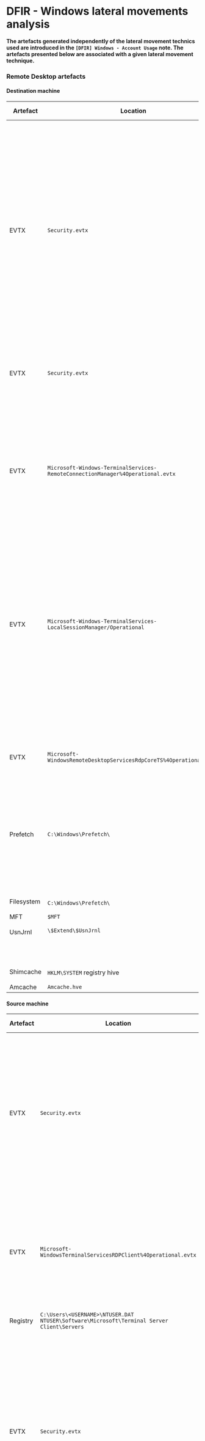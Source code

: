 # DFIR - Windows lateral movements analysis

**The artefacts generated independently of the lateral movement technics used
are introduced in the `[DFIR] Windows - Account Usage` note. The artefacts
presented below are associated with a given lateral movement technique.**

### Remote Desktop artefacts

#### Destination machine

| Artefact | Location | Conditions | Description | Information yield |
|----------|----------|------------|-------------|-------------------|
| EVTX | `Security.evtx` | Default configuration. | Event `4624: An account was successfully logged on`. <br><br> `LogonType` field: <br><br> `LogonType 10` for standard `RemoteInteractive` authentication. <br><br> Replaced by `LogonType 7` (`This workstation was unlocked`) for existing session unlocking. <br><br> Replaced by `LogonType 3` for `RDP` `RestrictedAdmin` mode. <br><br> Eventual prior event `4624` `LogonType 3` for `NLA` authentication. | Source user domain and username. <br><br> Source machine hostname / IP. |
| EVTX | `Security.evtx` | Requires `Audit Other Logon/Logoff Events`. | Event `4778: A session was reconnected to a Window Station`. <br><br> Event `4779: A session was disconnected from a Window Station`. | Source user domain and username. <br><br> Source machine hostname / IP. |
| EVTX | `Microsoft-Windows-TerminalServices-RemoteConnectionManager%4Operational.evtx` | Default configuration. | Event `1149: Remote Desktop Services: User authentication succeeded` <br><br> **Does not indicate a successful session opening but an access to the Windows login screen.** | Source user domain and username. <br><br> Source machine IP. <br><br> This event followed by unusual / suspicious activity of `NT AUTHORITY\SYSTEM` may indicate the use of a `Sticky Keys` or `Utilman` backdoor. |
| EVTX | `Microsoft-Windows-TerminalServices-LocalSessionManager/Operational` | Default configuration. | Event `21: Remote Desktop Services: Session logon succeeded`. <br><br> Event `22: Remote Desktop Services: Shell start notification received`. <br><br> Event `23: Remote Desktop Services: Session logoff succeeded`. <br><br> Event `25: Remote Desktop Services: Session reconnection succeeded`. <br><br> With `Source Network Address` != `LOCAL`. | Source user domain and username. <br><br> Source machine IP. <br><br> |
| EVTX | `Microsoft-WindowsRemoteDesktopServicesRdpCoreTS%4Operational.evtx` | Default configuration. <br><br> Introduced in `>= Windows Server 2012`. | Event `131: The server accepted a new TCP connection from client <IP>`. <br><br> **Does not indicate a successful session opening but a network access to the RDS service.** | Source machine IP. |
| Prefetch | `C:\Windows\Prefetch\` |  Only generated on Windows desktop OS by default. | Prefetch files related to `RDP` activity: <br><br> `TSTHEME.EXE-<RANDOM>.pf` <br><br> `RDPCLIP.EXE-<RANDOM>.pf` | Timestamp of last runs and overall number of executions. |
| Filesystem <br><br> MFT <br><br> UsnJrnl |  `C:\Windows\Prefetch\` <br><br> `$MFT` <br><br> `\$Extend\$UsnJrnl` | Only generated on Windows desktop OS by default. | Entries for Prefetch files related to `RDP` activity: <br><br> `TSTHEME.EXE-<RANDOM>.pf` <br><br> `RDPCLIP.EXE-<RANDOM>.pf` | The most recent Prefetch file `LastModified` timestamp correspond to the last `RDP` activity. <br><br> The `MFT` and `UsnJrnl` may yield information about `RDP` historic activity. |
| Shimcache <br><br> Amcache | `HKLM\SYSTEM` registry hive <br><br> `Amcache.hve` | Unreliably generated. | Entries for `rdpclip.exe` and / or `tstheme.exe`. |

#### Source machine

| Artefact | Location | Conditions | Description | Information yield |
|----------|----------|------------|-------------|-------------------|
| EVTX | `Security.evtx` | Default configuration. <br><br> Only logged if `NLA` is enabled on the destination AND alternate credentials are used. | Event `4648: A logon was attempted using explicit credentials`. <br><br> Legacy: <br> Events `552: Logon attempt using explicit credentials`.  | Current logged-on user's domain and username. <br><br> Alternate user's domain and username. <br><br> Destination machine's hostname. The `Network Information` section only yields information about the client. |
| EVTX | `Microsoft-WindowsTerminalServicesRDPClient%4Operational.evtx` | Default configuration. | Event `1024: RDP ClientActiveX is trying to connect to the server (<HOSTNAME>)`. <br><br> Event `1102: The client has initiated a multi-transport connection to the server <IP>.` | Current logged-on user's domain and username. <br><br> Event `1024`: destination machine's hostname. <br><br> Event `1102`: destination machine's IP. |
| Registry | `C:\Users\<USERNAME>\NTUSER.DAT` <br> `NTUSER\Software\Microsoft\Terminal Server Client\Servers` | Default configuration. |
| EVTX | `Security.evtx` | Requires `Audit process tracking` to be enabled. <br><br> For the process arguments to be logged, `Include command line in process creation events` must be enabled as well. | Event `4688: A new process has been created`. <br><br> `New Process Name`: `C:\Windows\System32\mstsc.exe`. | Current logged-on user's domain, username and `LogonID`. <br><br> Parent process. <br><br> If the destination machine is specified in the command line, and the command line logged, yields the destination machine's hostname / IP. |

(SourceName = 'Microsoft-Windows-TerminalServices-LocalSessionManager' AND (EventID = 21 or EventID = 22 or EventID = 23 or EventID = 24 or EventID = 25 or EventID = 39 or EventID = 40))
(SourceName = 'Microsoft-Windows-TerminalServices-RemoteConnectionManager' AND EventID = 1149)"

### PsExec artefacts

### Remote Scheduled Tasks artefacts

*Remote job schedule registration, execution and deletion*

Location : Victim `Microsoft-Windows-TaskScheduler%4Operational.evtx` hive.

Artifact : Task Scheduler Event Log(since win7)
- Registering Job schedule ID : 106
  - Account Name used to registration
  - Job Name : Usually “At#” form

- Starting Job schedule ID : 200
  - The path of file executed for job

- Deleting Job schedule ID : 141
  - Account Name used for the deletion

  The creation, execution and deletion of a scheduled task will notably, in
  addition to `Security` `EID 4624` and `EID 4672` events, generate the following
  Windows events:
    - `Microsoft-Windows-TaskScheduler/Operational` hive, `EID 106: User
      "<DOMAIN | HOSTNAME>\<USERNAME> | <SID>" registered Task Scheduler task
      "\<TASK_NAME>"`.

    - `Microsoft-Windows-TaskScheduler/Operational` hive, `EID 140: User
      "<DOMAIN | HOSTNAME>\<USERNAME> | <SID>" updated Task Scheduler task
      "\<TASK_NAME>"`.

    - `Microsoft-Windows-TaskScheduler/Operational` hive, `EID 141: User
      "<DOMAIN | HOSTNAME>\<USERNAME> | <SID>" deleted Task Scheduler task
      "\<TASK_NAME>"`.

    - `Microsoft-Windows-TaskScheduler/Operational` hive, `EID 129: Task
      Scheduler launch task "\<TASK_NAME>", instance "<INSTANCE>"  with process
      ID <PID>`.

    - `Microsoft-Windows-TaskScheduler/Operational` hive, `EID 100: Task
      Scheduler started "<INSTANCE>" instance of the "\<TASK_NAME>" task for
      user "NT AUTHORITY\SYSTEM | <DOMAIN | HOSTNAME>\<USERNAME> | <SID>"`.

    - `Microsoft-Windows-TaskScheduler/Operational` hive, `EID 140: User
      "<DOMAIN | HOSTNAME>\<USERNAME> | <SID>"  updated Task Scheduler task
      "\<TASK_NAME>"`.

    - `Security`, if `Audit object access` is enabled for `Success` and
      `Failure`, `EID 4698: A scheduled task was created`. Includes the scheduled
      task detailed configuration (author, triggers, executing user, command and
      eventual command argument, etc.) and can be correlated to a logon session
      using the event `Logon ID`.

    - `Security`, if `Audit object access` is enabled for `Success` and
      `Failure`, `EID 4702: A scheduled task was updated`. Specifies the user
      at the origin of the modification, the task name of the updated scheduled
      task and can be correlated to a logon session using the event `Logon ID`.

    - `Security`, if `Audit object access` is enabled for `Success` and
      `Failure`, `EID 4699: A scheduled task was deleted`. Specifies the user
      at the origin of the modification, the task name of the updated scheduled
      task and can be correlated to a logon session using the event `Logon ID`.

### Remote Windows Services artefacts

### WMI artefacts

### WinRM artefacts

| Microsoft-Windows-WinRM/Operational | 6 | X | `Creating WSMan Session`.<br/> Logged on the client host. The event connection string field include the remote host address. |
| Microsoft-Windows-WinRM/Operational | 91 | X | `Session creation`. |
| Microsoft-Windows-WinRM/Operational | 161 | X | `The client cannot connect to the destination specified in the request.`<br/> Error event, logged on the remote system.<br/> The `User` and `Computer` event fields provide information on the client. |
| Microsoft-Windows-WinRM/Operational | 168 | X | `Session creation`. |

WinRM Operational event log entries indicating authentication prior to
PowerShell remoting on an accessed system
• Event ID 169: “User [DOMAIN\Account] authenticated successfully using [authentication_protocol]”

System event log entries indicating a configuration change to the Windows Remote Management service:
○ Event ID 7040 “The start type of the Windows Remote Management (WS-Management) service was changed from [disabled / demand start] to auto start.” – recorded when PowerShell remoting is enabled.
○ Event ID 10148 (“The WinRM service is listening for WS-Management requests”) – recorded upon reboot on systems where remoting has been enabled.

WinRM Operational event log entries indicating authentication prior to PowerShell remoting on an accessed system:
○ Event ID 169 (“User [DOMAIN\Account] authenticated successfully using [authentication_protocol]”)

### DCOM artefacts
